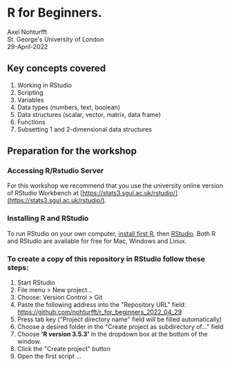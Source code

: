 # R for Beginners. 
Axel Nohturfft  
St. George's University of London  
29-April-2022 


## Key concepts covered  

1. Working in RStudio  
2. Scripting  
3. Variables  
4. Data types (numbers, text, boolean)  
5. Data structures (scalar, vector, matrix, data frame)  
6. Functions  
7. Subsetting 1 and 2-dimensional data structures  


## Preparation for the workshop  

### Accessing R/Rstudio Server  

For this workshop we recommend that you use the university online version of RStudio Workbench at [https://stats3.sgul.ac.uk/rstudio/](https://stats3.sgul.ac.uk/rstudio/).  


### Installing R and RStudio  

To run RStudio on your own computer, [install first R](https://www.r-project.org/), then [RStudio](https://rstudio.com/products/rstudio/download/). Both R and RStudio are available for free for Mac, Windows and Linux.


### To create a copy of this repository in RStudio follow these steps:  

1. Start RStudio  
2. File menu > New project...  
3. Choose: Version Control > Git  
4. Paste the following address into the "Repository URL" field: https://github.com/nohturfft/r_for_beginners_2022_04_29  
5. Press tab key ("Project directory name" field will be filled automatically)  
6. Choose a desired folder in the "Create project as subdirectory of..." field  
7. Choose **'R version 3.5.3'** in the dropdown box at the bottom of the window. 
8. Click the "Create project" button  
9. Open the first script ...

